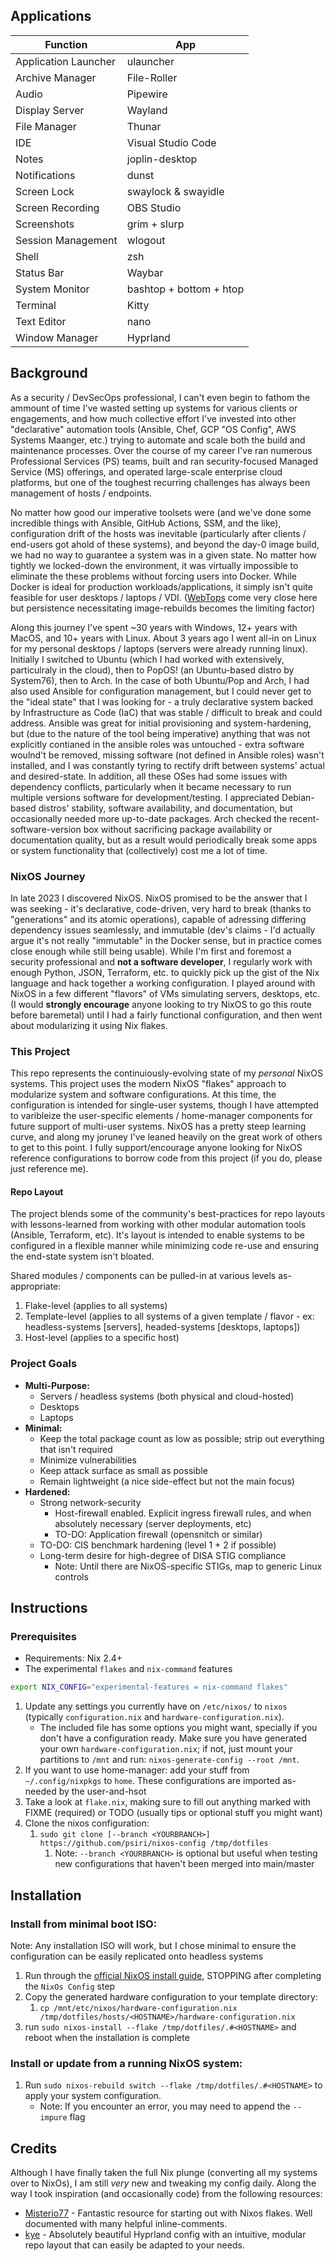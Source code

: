 ## Applications
| Function             | App                 |
| -------------------- | ------------------- |
| Application Launcher | ulauncher           |
| Archive Manager      | File-Roller         |
| Audio                | Pipewire            |
| Display Server       | Wayland             |
| File Manager         | Thunar              |
| IDE                  | Visual Studio Code  |
| Notes                | joplin-desktop      |
| Notifications        | dunst               |
| Screen Lock          | swaylock & swayidle |
| Screen Recording     | OBS Studio          |
| Screenshots          | grim + slurp        |
| Session Management   | wlogout             |
| Shell                | zsh                 |
| Status Bar           | Waybar              |
| System Monitor       | bashtop + bottom + htop |
| Terminal             | Kitty               |
| Text Editor          | nano                |
| Window Manager       | Hyprland            |

## Background

As a security / DevSecOps professional, I can't even begin to fathom the ammount of time I've wasted setting up systems for various clients or engagements, and how much collective effort I've invested into other "declarative" automation tools (Ansible, Chef, GCP "OS Config", AWS Systems Maanger, etc.) trying to automate and scale both the build  and maintenance processes.  Over the course of my career I've ran numerous Professional Services (PS) teams, built and ran security-focused Managed Service (MS) offerings, and operated large-scale enterprise cloud platforms, but one of the toughest recurring challenges has always been management of hosts / endpoints.  

No matter how good our imperative toolsets were (and we've done some incredible things with Ansible, GitHub Actions, SSM, and the like), configuration drift of the hosts was inevitable (particularly after clients / end-users got ahold of these systems), and beyond the day-0 image build, we had no way to guarantee a system was in a given state. No matter how tightly we locked-down the environment, it was virtually impossible to eliminate the these problems without forcing users into Docker.  While Docker is ideal for production workloads/applications, it simply isn't quite feasible for user desktops / laptops / VDI. ([WebTops](https://docs.linuxserver.io/images/docker-webtop/) come very close here but persistence necessitating image-rebuilds becomes the limiting factor)

Along this journey I've spent ~30 years with Windows, 12+ years with MacOS, and 10+ years with Linux.  About 3 years ago I went all-in on Linux for my personal desktops / laptops (servers were already running linux). Initially I switched to Ubuntu (which I had worked with extensively, particulraly in the cloud), then to PopOS! (an Ubuntu-based distro by System76), then to Arch.  In the case of both Ubuntu/Pop and Arch, I had also used Ansible for configuration management, but I could never get to the "ideal state" that I was looking for - a truly declarative system backed by Infrastructure as Code (IaC) that was stable / difficult to break and could address.  Ansible was great for initial provisioning and system-hardening, but (due to the nature of the tool being imperative) anything that was not explicitly contianed in the ansible roles was untouched - extra software woulnd't be removed, missing software (not defined in Ansible roles) wasn't installed, and I was constantly tyring to rectify drift between systems' actual and desired-state.  In addition, all these OSes had some issues with dependency conflicts, particularly when it became necessary to run multiple versions software for development/testing.  I appreciated Debian-based distros' stability, software availability, and documentation, but occasionally needed more up-to-date packages.  Arch checked the recent-software-version box without sacrificing package availability or documentation quality, but as a result would periodically break some apps or system functionality that (collectively) cost me a lot of time.

### NixOS Journey

In late 2023 I discovered NixOS. NixOS promised to be the answer that I was seeking - it's declarative, code-driven, very hard to break (thanks to "generations" and its atomic operations), capable of adressing differing dependency issues seamlessly, and immutable (dev's claims - I'd actually argue it's not really "immutable" in the Docker sense, but in practice comes close enough while still being usable). While I'm first and foremost a security professional and **not a software developer**, I regularly work with enough Python, JSON, Terraform, etc. to quickly pick up the gist of the Nix language and hack together a working configuration.  I played around with NixOS in a few different "flavors" of VMs simulating servers, desktops, etc. (I would **strongly encourage** anyone looking to try NixOS to go this route before baremetal) until I had a fairly functional configuration, and then went about modularizing it using Nix flakes.

### This Project

This repo represents the continuiously-evolving state of my _personal_ NixOS systems.  This project uses the modern NixOS "flakes" approach to modularize system and software configurations.  At this time, the configuration is intended for single-user systems, though I have attempted to varibleize the user-specific elements / home-manager components for future support of multi-user systems.
NixOS has a pretty steep learning curve, and along my joruney I've leaned heavily on the great work of others to get to this point.  I fully support/encourage anyone looking for NixOS reference configurations to borrow code from this project (if you do, please just reference me).

#### Repo Layout

The project blends some of the community's best-practices for repo layouts with lessons-learned from working with other modular automation tools (Ansible, Terraform, etc). It's layout is intended to enable systems to be configured in a flexible manner while minimizing code re-use and ensuring the end-state system isn't bloated.

Shared modules / components can be pulled-in at various levels as-appropriate:
1. Flake-level (applies to all systems)
2. Template-level (applies to all systems of a given template / flavor - ex: headless-systems [servers], headed-systems [desktops, laptops])
3. Host-level (applies to a specific host)

### Project Goals

* **Multi-Purpose:**
  * Servers / headless systems (both physical and cloud-hosted)
  * Desktops
  * Laptops
* **Minimal:**
  * Keep the total package count as low as possible; strip out everything that isn't required
  * Minimize vulnerabilities
  * Keep attack surface as small as possible
  * Remain lightweight (a nice side-effect but not the main focus)
* **Hardened:**
  * Strong network-security
    * Host-firewall enabled. Explicit ingress firewall rules, and when absolutely necessary (server deployments, etc)
    * TO-DO: Application firewall (opensnitch or similar)
  * TO-DO: CIS benchmark hardening (level 1 + 2 if possible)
  * Long-term desire for high-degree of DISA STIG compliance
    * Note: Until there are NixOS-specific STIGs, map to generic Linux controls

## Instructions

### Prerequisites
- Requirements: Nix 2.4+
- The experimental `flakes` and `nix-command` features

```bash
export NIX_CONFIG="experimental-features = nix-command flakes"
```

1.  Update any settings you currently have on `/etc/nixos/` to
  `nixos` (typically `configuration.nix` and `hardware-configuration.nix`).
    - The included file has some options you might want, specially if you don't
      have a configuration ready. Make sure you have generated your own
      `hardware-configuration.nix`; if not, just mount your partitions to
      `/mnt` and run: `nixos-generate-config --root /mnt`.
2. If you want to use home-manager: add your stuff from `~/.config/nixpkgs`
  to `home`. These configurations are imported as-needed by the user-and-hsot
1. Take a look at `flake.nix`, making sure to fill out anything marked with
  FIXME (required) or TODO (usually tips or optional stuff you might want)
1. Clone the nixos configuration:
    1. `sudo git clone [--branch <YOURBRANCH>] https://github.com/psiri/nixos-config /tmp/dotfiles`
       1. Note: `--branch <YOURBRANCH>` is optional but useful when testing new configurations that haven't been merged into main/master

## Installation

### Install from minimal boot ISO:

Note: Any installation ISO will work, but I chose minimal to ensure the configuration can be easily replicated onto headless systems

1. Run through the [official NixOS install guide](https://nixos.wiki/wiki/NixOS_Installation_Guide), STOPPING after completing the `NixOs Config` step
2. Copy the generated hardware configuration to your template directory:
    1. `cp /mnt/etc/nixos/hardware-configuration.nix /tmp/dotfiles/hosts/<HOSTNAME>/hardware-configuration.nix`
3.  run `sudo nixos-install --flake /tmp/dotfiles/.#<HOSTNAME>` and reboot when the installation is complete
   

### Install or update from a running NixOS system:

1. Run `sudo nixos-rebuild switch --flake /tmp/dotfiles/.#<HOSTNAME>` to apply your system configuration.
    - Note: If you encounter an error, you may need to append the `--impure` flag




## Credits

Although I have finally taken the full Nix plunge (converting all my systems over to NixOs), I am still *very* new and tweaking my config daily.  Along the way I took inspiration (and occasionally code) from the following resources:

* [Misterio77](https://github.com/Misterio77/nix-starter-configs) - Fantastic resource for starting out with Nixos flakes.  Well documented with many helpful inline-comments.
* [kye](https://codeberg.org/kye/nixos) - Absolutely beautiful Hyprland config with an intuitive, modular repo layout that can easily be adapted to your needs.